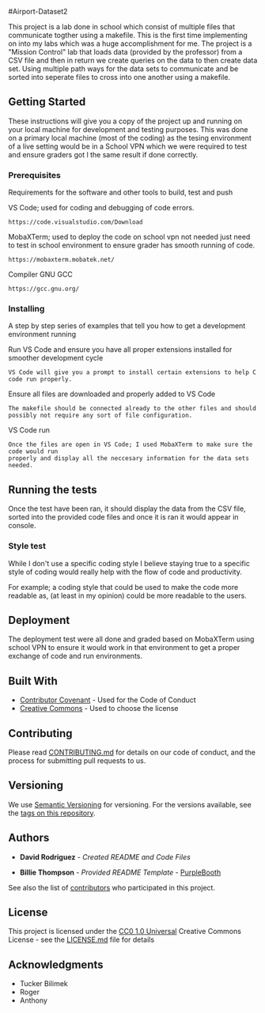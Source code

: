 #Airport-Dataset2

This project is a lab done in school which consist of multiple files that communicate togther using a makefile. This is the first 
time implementing on into my labs 
which was a huge accomplishment for me. The project is a "Mission Control" lab that loads data (provided by the professor) from 
a CSV file and then in return we create
queries on the data to then create data set. Using multiple path ways for the data sets to communicate and be sorted into seperate files to cross into one another using a makefile. 

## Getting Started

These instructions will give you a copy of the project up and running on
your local machine for development and testing purposes. This was done on a primary local machine (most of the coding) as 
the tesing environment of a live setting would be in a School VPN which we were required to test and ensure graders got l
the same result if done correctly.

### Prerequisites

Requirements for the software and other tools to build, test and push

VS Code; used for coding and debugging of code errors.
    
    https://code.visualstudio.com/Download

MobaXTerm; used to deploy the code on school vpn not needed just need to test in school environment 
to ensure grader has smooth running of code.                       

    https://mobaxterm.mobatek.net/

Compiler GNU GCC

    https://gcc.gnu.org/

### Installing

A step by step series of examples that tell you how to get a development
environment running

Run VS Code and ensure you have all proper extensions installed for smoother development cycle

    VS Code will give you a prompt to install certain extensions to help C code run properly. 

Ensure all files are downloaded and properly added to VS Code

    The makefile should be connected already to the other files and should 
    possibly not require any sort of file configuration.

VS Code run
  
    Once the files are open in VS Code; I used MobaXTerm to make sure the code would run 
    properly and display all the neccesary information for the data sets needed.

## Running the tests

Once the test have been ran, it should display the data from the CSV file, sorted into the provided code files and once it is ran it would appear in console. 

### Style test

While I don't use a specific coding style I believe staying true to a specific style of coding would really help with the flow of code and productivity.

For example; a coding style that could be used to make the code more readable as, (at least in my opinion) could be more readable to the users.

## Deployment

The deployment test were all done and graded based on MobaXTerm using school VPN to ensure it would work
in that environment to get a proper exchange of code and run environments.

## Built With

  - [Contributor Covenant](https://www.contributor-covenant.org/) - Used
    for the Code of Conduct
  - [Creative Commons](https://creativecommons.org/) - Used to choose
    the license

## Contributing

Please read [CONTRIBUTING.md](CONTRIBUTING.md) for details on our code
of conduct, and the process for submitting pull requests to us.

## Versioning

We use [Semantic Versioning](http://semver.org/) for versioning. For the versions
available, see the [tags on this
repository](https://github.com/PurpleBooth/a-good-readme-template/tags).

## Authors

  - **David Rodriguez** - *Created README and Code Files* 
  
  - **Billie Thompson** - *Provided README Template* -
    [PurpleBooth](https://github.com/PurpleBooth)

See also the list of
[contributors](https://github.com/PurpleBooth/a-good-readme-template/contributors)
who participated in this project.

## License

This project is licensed under the [CC0 1.0 Universal](LICENSE.md)
Creative Commons License - see the [LICENSE.md](LICENSE.md) file for
details

## Acknowledgments

  - Tucker Bilimek
  - Roger
  - Anthony 
 

